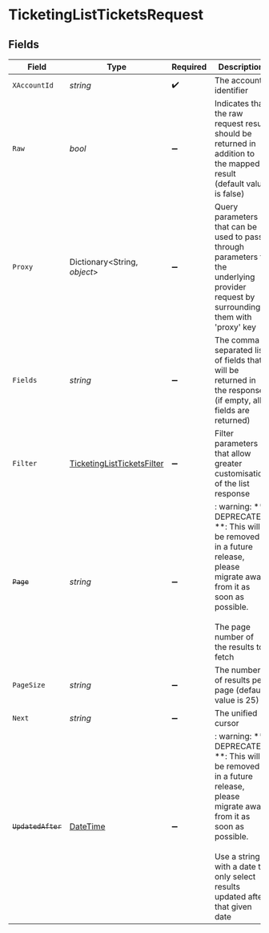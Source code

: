 # TicketingListTicketsRequest


## Fields

| Field                                                                                                                                                                                                                                            | Type                                                                                                                                                                                                                                             | Required                                                                                                                                                                                                                                         | Description                                                                                                                                                                                                                                      | Example                                                                                                                                                                                                                                          |
| ------------------------------------------------------------------------------------------------------------------------------------------------------------------------------------------------------------------------------------------------ | ------------------------------------------------------------------------------------------------------------------------------------------------------------------------------------------------------------------------------------------------ | ------------------------------------------------------------------------------------------------------------------------------------------------------------------------------------------------------------------------------------------------ | ------------------------------------------------------------------------------------------------------------------------------------------------------------------------------------------------------------------------------------------------ | ------------------------------------------------------------------------------------------------------------------------------------------------------------------------------------------------------------------------------------------------ |
| `XAccountId`                                                                                                                                                                                                                                     | *string*                                                                                                                                                                                                                                         | :heavy_check_mark:                                                                                                                                                                                                                               | The account identifier                                                                                                                                                                                                                           |                                                                                                                                                                                                                                                  |
| `Raw`                                                                                                                                                                                                                                            | *bool*                                                                                                                                                                                                                                           | :heavy_minus_sign:                                                                                                                                                                                                                               | Indicates that the raw request result should be returned in addition to the mapped result (default value is false)                                                                                                                               |                                                                                                                                                                                                                                                  |
| `Proxy`                                                                                                                                                                                                                                          | Dictionary<String, *object*>                                                                                                                                                                                                                     | :heavy_minus_sign:                                                                                                                                                                                                                               | Query parameters that can be used to pass through parameters to the underlying provider request by surrounding them with 'proxy' key                                                                                                             |                                                                                                                                                                                                                                                  |
| `Fields`                                                                                                                                                                                                                                         | *string*                                                                                                                                                                                                                                         | :heavy_minus_sign:                                                                                                                                                                                                                               | The comma separated list of fields that will be returned in the response (if empty, all fields are returned)                                                                                                                                     | id,remote_id,type,ticket_number,title,creator_id,remote_creator_id,reporters,assignees,content,parent_id,remote_parent_id,closed_at,ticket_url,status,priority,tags,projects,components,organization,created_at,updated_at,unified_custom_fields |
| `Filter`                                                                                                                                                                                                                                         | [TicketingListTicketsFilter](../../Models/Requests/TicketingListTicketsFilter.md)                                                                                                                                                                | :heavy_minus_sign:                                                                                                                                                                                                                               | Filter parameters that allow greater customisation of the list response                                                                                                                                                                          |                                                                                                                                                                                                                                                  |
| ~~`Page`~~                                                                                                                                                                                                                                       | *string*                                                                                                                                                                                                                                         | :heavy_minus_sign:                                                                                                                                                                                                                               | : warning: ** DEPRECATED **: This will be removed in a future release, please migrate away from it as soon as possible.<br/><br/>The page number of the results to fetch                                                                         |                                                                                                                                                                                                                                                  |
| `PageSize`                                                                                                                                                                                                                                       | *string*                                                                                                                                                                                                                                         | :heavy_minus_sign:                                                                                                                                                                                                                               | The number of results per page (default value is 25)                                                                                                                                                                                             |                                                                                                                                                                                                                                                  |
| `Next`                                                                                                                                                                                                                                           | *string*                                                                                                                                                                                                                                         | :heavy_minus_sign:                                                                                                                                                                                                                               | The unified cursor                                                                                                                                                                                                                               |                                                                                                                                                                                                                                                  |
| ~~`UpdatedAfter`~~                                                                                                                                                                                                                               | [DateTime](https://learn.microsoft.com/en-us/dotnet/api/system.datetime?view=net-5.0)                                                                                                                                                            | :heavy_minus_sign:                                                                                                                                                                                                                               | : warning: ** DEPRECATED **: This will be removed in a future release, please migrate away from it as soon as possible.<br/><br/>Use a string with a date to only select results updated after that given date                                   | 2020-01-01T00:00:00.000Z                                                                                                                                                                                                                         |